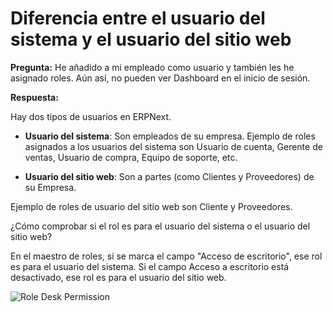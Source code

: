 <!-- add-breadcrumbs -->
# Diferencia entre el usuario del sistema y el usuario del sitio web

**Pregunta:** He añadido a mi empleado como usuario y también les he asignado roles. Aún así, no pueden ver Dashboard en el inicio de sesión.

**Respuesta:**

Hay dos tipos de usuarios en ERPNext.

* **Usuario del sistema**: Son empleados de su empresa. Ejemplo de roles asignados a los usuarios del sistema son Usuario de cuenta, Gerente de ventas, Usuario de compra, Equipo de soporte, etc.

* **Usuario del sitio web**: Son a partes (como Clientes y Proveedores) de su Empresa. 

Ejemplo de roles de usuario del sitio web son Cliente y Proveedores.

¿Cómo comprobar si el rol es para el usuario del sistema o el usuario del sitio web?

En el maestro de roles, si se marca el campo "Acceso de escritorio", ese rol es para el usuario del sistema. Si el campo Acceso a escritorio está desactivado, ese rol es para el usuario del sitio web.

<img alt="Role Desk Permission" class="screenshot" src="{{docs_base_url}}/assets/img/articles/role-deskperm.png">

